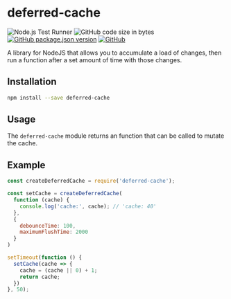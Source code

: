 # deferred-cache
![Node.js Test Runner](https://github.com/markwylde/deferred-cache/workflows/Node.js%20Test%20Runner/badge.svg)
![GitHub code size in bytes](https://img.shields.io/github/languages/code-size/markwylde/deferred-cache)
[![GitHub package.json version](https://img.shields.io/github/package-json/v/markwylde/deferred-cache)](https://github.com/markwylde/deferred-cache/releases)
[![GitHub](https://img.shields.io/github/license/markwylde/deferred-cache)](https://github.com/markwylde/deferred-cache/blob/master/LICENSE)

A library for NodeJS that allows you to accumulate a load of changes, then run a function
after a set amount of time with those changes.

## Installation
```bash
npm install --save deferred-cache
```

## Usage
The `deferred-cache` module returns an function that can be called to mutate the cache.

## Example
```javascript
const createDeferredCache = require('deferred-cache');

const setCache = createDeferredCache(
  function (cache) {
    console.log('cache:', cache); // 'cache: 40'
  },
  {
    debounceTime: 100,
    maximumFlushTime: 2000
  }
)

setTimeout(function () {
  setCache(cache => {
    cache = (cache || 0) + 1;
    return cache;
  })
}, 50);
```
